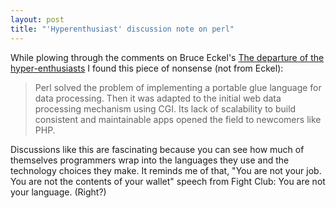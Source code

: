 ```yaml
---
layout: post
title: "'Hyperenthusiast' discussion note on perl"
---
```




<p>While plowing through the comments on Bruce Eckel's <a
href="http://www.artima.com/forums/flat.jsp?forum=106&thread=141312&start=0&msRange=15">The
departure of the hyper-enthusiasts</a> I found this piece of nonsense (not from
Eckel):</p> 

<blockquote>Perl solved the problem of implementing a portable glue language
for data processing. Then it was adapted to the initial web data processing
mechanism using CGI. Its lack of scalability to build consistent and
maintainable apps opened the field to newcomers like PHP. </blockquote> 

<p>Discussions like this are fascinating because you can see how much of
themselves programmers wrap into the languages they use and the technology
choices they make. It reminds me of that, "You are not your job. You are not
the contents of your wallet" speech from Fight Club: You are not your language.
(Right?)</p>




